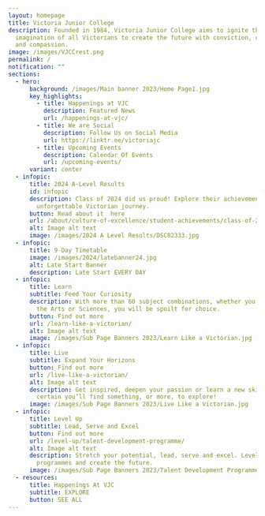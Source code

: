 ```yaml
---
layout: homepage
title: Victoria Junior College
description: Founded in 1984, Victoria Junior College aims to ignite the
  imagination of all Victorians to create the future with conviction, courage
  and compassion.
image: /images/VJCCrest.png
permalink: /
notification: ""
sections:
  - hero:
      background: /images/Main banner 2023/Home Page1.jpg
      key_highlights:
        - title: Happenings at VJC
          description: Featured News
          url: /happenings-at-vjc/
        - title: We are Social
          description: Follow Us on Social Media
          url: https://linktr.ee/victoriajc
        - title: Upcoming Events
          description: Calendar Of Events
          url: /upcoming-events/
      variant: center
  - infopic:
      title: 2024 A-Level Results
      id: infopic
      description: Class of 2024 did us proud! Explore their achievements and
        unforgettable Victorian journey.
      button: Read about it  here
      url: /about/culture-of-excellence/student-achievements/class-of-2024/
      alt: Image alt text
      image: /images/2024 A Level Results/DSC02333.jpg
  - infopic:
      title: 9-Day Timetable
      image: /images/2024/latebanner24.jpg
      alt: Late Start Banner
      description: Late Start EVERY DAY
  - infopic:
      title: Learn
      subtitle: Feed Your Curiosity
      description: With more than 60 subject combinations, whether you are inclined to
        the Arts or Sciences, you will be spoilt for choice.
      button: Find out more
      url: /learn-like-a-victorian/
      alt: Image alt text
      image: /images/Sub Page Banners 2023/Learn Like a Victorian.jpg
  - infopic:
      title: Live
      subtitle: Expand Your Horizons
      button: Find out more
      url: /live-like-a-victorian/
      alt: Image alt text
      description: Get inspired, deepen your passion or learn a new skill. We’re
        certain you’ll find something, or more, to explore!
      image: /images/Sub Page Banners 2023/Live Like a Victorian.jpg
  - infopic:
      title: Level Up
      subtitle: Lead, Serve and Excel
      button: Find out more
      url: /level-up/talent-development-programme/
      alt: Image alt text
      description: Stretch your potential, lead, serve and excel. Level up with our
        programmes and create the future.
      image: /images/Sub Page Banners 2023/Talent Development Programme.jpg
  - resources:
      title: Happenings At VJC
      subtitle: EXPLORE
      button: SEE ALL
---
```

